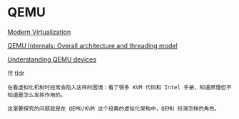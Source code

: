 # QEMU

[Modern Virtualization](http://lastweek.io/notes/virt/)

[QEMU Internals: Overall architecture and threading model](http://blog.vmsplice.net/2011/03/qemu-internals-overall-architecture-and.html)

[Understanding QEMU devices](https://www.qemu.org/2018/02/09/understanding-qemu-devices/)

!!! tldr

    在看虚拟化机制时经常会陷入这样的困境：看了很多 KVM 代码和 Intel 手册，知道原理但不知道是怎么发挥作用的。

    这里要探究的问题就是在 QEMU/KVM 这个经典的虚拟化架构中，QEMU 扮演怎样的角色。



